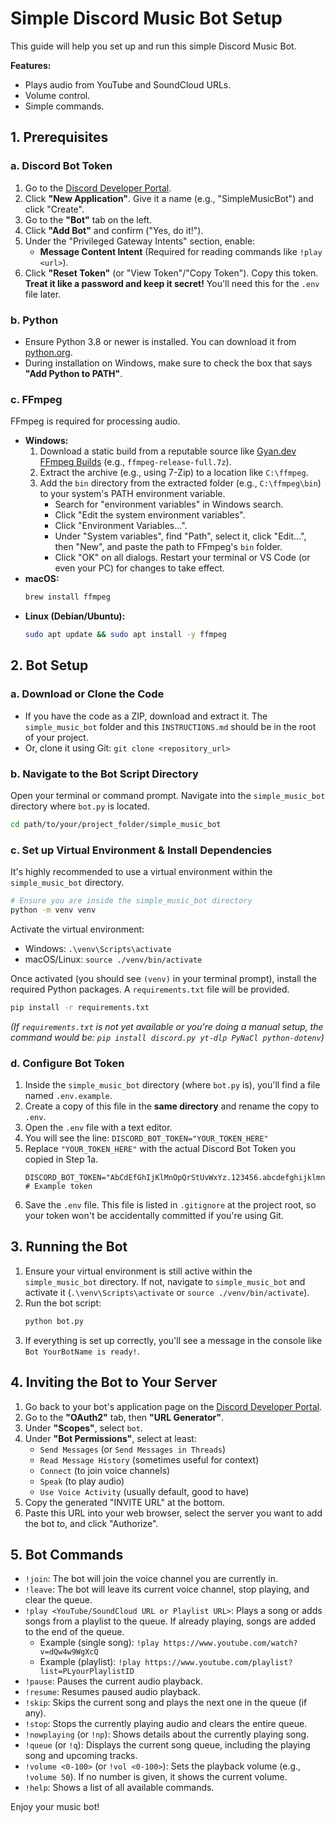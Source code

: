 # Simple Discord Music Bot Setup

This guide will help you set up and run this simple Discord Music Bot.

**Features:**
*   Plays audio from YouTube and SoundCloud URLs.
*   Volume control.
*   Simple commands.

## 1. Prerequisites

### a. Discord Bot Token
1.  Go to the [Discord Developer Portal](https://discord.com/developers/applications).
2.  Click **"New Application"**. Give it a name (e.g., "SimpleMusicBot") and click "Create".
3.  Go to the **"Bot"** tab on the left.
4.  Click **"Add Bot"** and confirm ("Yes, do it!").
5.  Under the "Privileged Gateway Intents" section, enable:
    *   **Message Content Intent** (Required for reading commands like `!play <url>`).
6.  Click **"Reset Token"** (or "View Token"/"Copy Token"). Copy this token. **Treat it like a password and keep it secret!** You'll need this for the `.env` file later.

### b. Python
*   Ensure Python 3.8 or newer is installed. You can download it from [python.org](https://www.python.org/downloads/).
*   During installation on Windows, make sure to check the box that says **"Add Python to PATH"**.

### c. FFmpeg
FFmpeg is required for processing audio.
*   **Windows:**
    1.  Download a static build from a reputable source like [Gyan.dev FFmpeg Builds](https://www.gyan.dev/ffmpeg/builds/) (e.g., `ffmpeg-release-full.7z`).
    2.  Extract the archive (e.g., using 7-Zip) to a location like `C:\ffmpeg`.
    3.  Add the `bin` directory from the extracted folder (e.g., `C:\ffmpeg\bin`) to your system's PATH environment variable.
        *   Search for "environment variables" in Windows search.
        *   Click "Edit the system environment variables".
        *   Click "Environment Variables...".
        *   Under "System variables", find "Path", select it, click "Edit...", then "New", and paste the path to FFmpeg's `bin` folder.
        *   Click "OK" on all dialogs. Restart your terminal or VS Code (or even your PC) for changes to take effect.
*   **macOS:**
    ```bash
    brew install ffmpeg
    ```
*   **Linux (Debian/Ubuntu):**
    ```bash
    sudo apt update && sudo apt install -y ffmpeg
    ```

## 2. Bot Setup

### a. Download or Clone the Code
*   If you have the code as a ZIP, download and extract it. The `simple_music_bot` folder and this `INSTRUCTIONS.md` should be in the root of your project.
*   Or, clone it using Git: `git clone <repository_url>`

### b. Navigate to the Bot Script Directory
Open your terminal or command prompt. Navigate into the `simple_music_bot` directory where `bot.py` is located.
```bash
cd path/to/your/project_folder/simple_music_bot
```

### c. Set up Virtual Environment & Install Dependencies
It's highly recommended to use a virtual environment within the `simple_music_bot` directory.
```bash
# Ensure you are inside the simple_music_bot directory
python -m venv venv
```
Activate the virtual environment:
*   Windows: `.\venv\Scripts\activate`
*   macOS/Linux: `source ./venv/bin/activate`

Once activated (you should see `(venv)` in your terminal prompt), install the required Python packages. A `requirements.txt` file will be provided.
```bash
pip install -r requirements.txt
```
*(If `requirements.txt` is not yet available or you're doing a manual setup, the command would be: `pip install discord.py yt-dlp PyNaCl python-dotenv`)*

### d. Configure Bot Token
1.  Inside the `simple_music_bot` directory (where `bot.py` is), you'll find a file named `.env.example`.
2.  Create a copy of this file in the **same directory** and rename the copy to `.env`.
3.  Open the `.env` file with a text editor.
4.  You will see the line: `DISCORD_BOT_TOKEN="YOUR_TOKEN_HERE"`
5.  Replace `"YOUR_TOKEN_HERE"` with the actual Discord Bot Token you copied in Step 1a.
    ```env
    DISCORD_BOT_TOKEN="AbCdEfGhIjKlMnOpQrStUvWxYz.123456.abcdefghijklmnopqrs" # Example token
    ```
6.  Save the `.env` file. This file is listed in `.gitignore` at the project root, so your token won't be accidentally committed if you're using Git.

## 3. Running the Bot

1.  Ensure your virtual environment is still active within the `simple_music_bot` directory. If not, navigate to `simple_music_bot` and activate it (`.\venv\Scripts\activate` or `source ./venv/bin/activate`).
2.  Run the bot script:
    ```bash
    python bot.py
    ```
3.  If everything is set up correctly, you'll see a message in the console like `Bot YourBotName is ready!`.

## 4. Inviting the Bot to Your Server

1.  Go back to your bot's application page on the [Discord Developer Portal](https://discord.com/developers/applications).
2.  Go to the **"OAuth2"** tab, then **"URL Generator"**.
3.  Under **"Scopes"**, select `bot`.
4.  Under **"Bot Permissions"**, select at least:
    *   `Send Messages` (or `Send Messages in Threads`)
    *   `Read Message History` (sometimes useful for context)
    *   `Connect` (to join voice channels)
    *   `Speak` (to play audio)
    *   `Use Voice Activity` (usually default, good to have)
5.  Copy the generated "INVITE URL" at the bottom.
6.  Paste this URL into your web browser, select the server you want to add the bot to, and click "Authorize".

## 5. Bot Commands

*   `!join`: The bot will join the voice channel you are currently in.
*   `!leave`: The bot will leave its current voice channel, stop playing, and clear the queue.
*   `!play <YouTube/SoundCloud URL or Playlist URL>`: Plays a song or adds songs from a playlist to the queue. If already playing, songs are added to the end of the queue.
    *   Example (single song): `!play https://www.youtube.com/watch?v=dQw4w9WgXcQ`
    *   Example (playlist): `!play https://www.youtube.com/playlist?list=PLyourPlaylistID`
*   `!pause`: Pauses the current audio playback.
*   `!resume`: Resumes paused audio playback.
*   `!skip`: Skips the current song and plays the next one in the queue (if any).
*   `!stop`: Stops the currently playing audio and clears the entire queue.
*   `!nowplaying` (or `!np`): Shows details about the currently playing song.
*   `!queue` (or `!q`): Displays the current song queue, including the playing song and upcoming tracks.
*   `!volume <0-100>` (or `!vol <0-100>`): Sets the playback volume (e.g., `!volume 50`). If no number is given, it shows the current volume.
*   `!help`: Shows a list of all available commands.

Enjoy your music bot!
